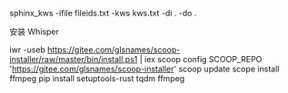 sphinx_kws -ifile fileids.txt -kws kws.txt -di . -do .

安装 Whisper

iwr -useb https://gitee.com/glsnames/scoop-installer/raw/master/bin/install.ps1 | iex
scoop config SCOOP_REPO 'https://gitee.com/glsnames/scoop-installer'
scoop update
scope install ffmpeg
pip install setuptools-rust tqdm ffmpeg